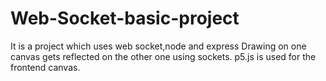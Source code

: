 # Web-Socket-basic-project
It is a project which uses web socket,node and express
Drawing on one canvas gets reflected on the other one using sockets.
p5.js is used for the frontend canvas.
